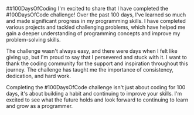 ##100DaysOfCoding
I'm excited to share that I have completed the #100DaysOfCode challenge! Over the past 100 days, I've learned so much and made significant progress in my programming skills. I have completed various projects and tackled challenging problems, which have helped me gain a deeper understanding of programming concepts and improve my problem-solving skills.

The challenge wasn't always easy, and there were days when I felt like giving up, but I'm proud to say that I persevered and stuck with it. I want to thank the coding community for the support and inspiration throughout this journey. The challenge has taught me the importance of consistency, dedication, and hard work.

Completing the #100DaysOfCode challenge isn't just about coding for 100 days, it's about building a habit and continuing to improve your skills. I'm excited to see what the future holds and look forward to continuing to learn and grow as a programmer. 
